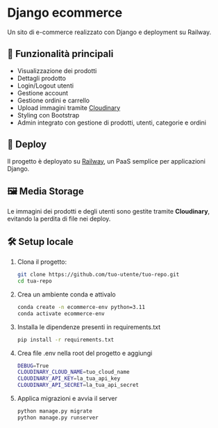 # Django ecommerce

Un sito di e-commerce realizzato con Django e deployment su Railway.

## 🔧 Funzionalità principali
- Visualizzazione dei prodotti
- Dettagli prodotto
- Login/Logout utenti
- Gestione account
- Gestione ordini e carrello
- Upload immagini tramite [Cloudinary](https://cloudinary.com)
- Styling con Bootstrap
- Admin integrato con gestione di prodotti, utenti, categorie e ordini


## 🚀 Deploy

Il progetto è deployato su [Railway](https://railway.app), un PaaS semplice per applicazioni Django.

## 🖼️ Media Storage

Le immagini dei prodotti e degli utenti sono gestite tramite **Cloudinary**, evitando la perdita di file nei deploy.

## 🛠️ Setup locale

1. Clona il progetto:
   ```bash
   git clone https://github.com/tuo-utente/tuo-repo.git
   cd tua-repo
2. Crea un ambiente conda e attivalo
    ```bash
    conda create -n ecommerce-env python=3.11
    conda activate ecommerce-env
3. Installa le dipendenze presenti in requirements.txt
    ```bash
   pip install -r requirements.txt
4. Crea file .env nella root del progetto e aggiungi
    ```bash
    DEBUG=True
    CLOUDINARY_CLOUD_NAME=tuo_cloud_name
    CLOUDINARY_API_KEY=la_tua_api_key
    CLOUDINARY_API_SECRET=la_tua_api_secret
5. Applica migrazioni e avvia il server
    ```bash
    python manage.py migrate
    python manage.py runserver